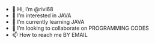 - 👋 Hi, I’m @rivi68
- 👀 I’m interested in JAVA
- 🌱 I’m currently learning JAVA
- 💞️ I’m looking to collaborate on PROGRAMMING CODES
- 📫 How to reach me BY EMAIL

<!---
rivi68/rivi68 is a ✨ special ✨ repository because its `README.md` (this file) appears on your GitHub profile.
You can click the Preview link to take a look at your changes.
--->
